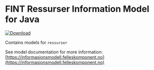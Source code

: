 # FINT Ressurser Information Model for Java

[ ![Download](https://api.bintray.com/packages/fint/maven/fint-ressurser-model-java/images/download.svg) ](https://bintray.com/fint/maven/fint-ressurser-model-java/_latestVersion)

Contains models for `ressurser`

See model documentation for more information: [https://informasjonsmodell.felleskomponent.no](https://informasjonsmodell.felleskomponent.no)
